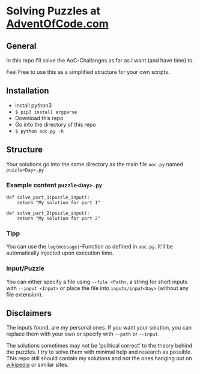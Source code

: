 # Solving Puzzles at [AdventOfCode.com](https://adventofcode.com/2017)

## General
In this repo I'll solve the AoC-Challanges as far as I want (and have time) to.

Feel Free to use this as a simplified structure for your own scripts.

## Installation

- Install python3
- `$ pip3 install argparse`
- Download this repo
- Go into the directory of this repo
- `$ python aoc.py -h`


## Structure

Your solutions go into the same directory as the main file `aoc.py` named `puzzle<Day>.py`

### Example content `puzzle<Day>.py`
```python3
def solve_part_1(puzzle_input):
    return "My solution for part 1"

def solve_part_2(puzzle_input):
    return "My solution for part 2"
```

### Tipp
You can use the `log(message)`-Function as defined in `aoc.py`. It'll be automatically injected upon execution time.

### Input/Puzzle

You can either specify a file using `--file <Path>`, a string for short inputs with `--input <Input>` or place the file into `inputs/input<Day>` (without any file extension).

## Disclaimers

The inputs found, are my personal ones. If you want your solution, you can replace them with your own or specify with `--path` or `--input`.

The solutions sometimes may not be 'political correct' to the theory behind the puzzles. I try to solve them with minimal help and research as possible. This repo still should contain my solutions and not the ones hanging out on [wikipedia](https://www.wikipedia.org/) or similar sites.
